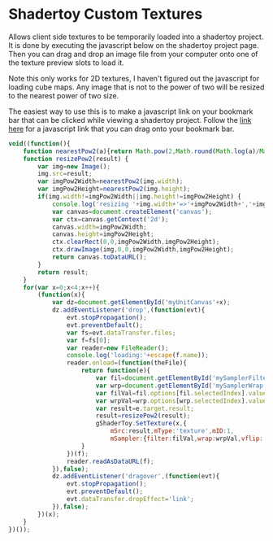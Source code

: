# Shadertoy Custom Textures

Allows client side textures to be temporarily loaded into a shadertoy project. It is done by executing the javascript below on the shadertoy project page. Then you can drag and drop an image file from your computer onto one of the texture preview slots to load it. 

Note this only works for 2D textures, I haven't figured out the javascript for loading cube maps. Any image that is not to the power of two will be resized to the nearest power of two size.

The easiest way to use this is to make a javascript link on your bookmark bar that can be clicked while viewing a shadertoy project. Follow the [link here](http://andrewhills.github.io/ShadertoyCustomTextures/link.html) for a javascript link that you can drag onto your bookmark bar.

```javascript
void((function(){
    function nearestPow2(a){return Math.pow(2,Math.round(Math.log(a)/Math.log(2)));}
    function resizePow2(result) {
        var img=new Image();
        img.src=result;
        var imgPow2Width=nearestPow2(img.width);
        var imgPow2Height=nearestPow2(img.height);
        if(img.width!=imgPow2Width||img.height!=imgPow2Height) {
            console.log('resizing '+img.width+'=>'+imgPow2Width+','+img.height+'=>'+imgPow2Height);
            var canvas=document.createElement('canvas');
            var ctx=canvas.getContext('2d');
            canvas.width=imgPow2Width;
            canvas.height=imgPow2Height;
            ctx.clearRect(0,0,imgPow2Width,imgPow2Height);
            ctx.drawImage(img,0,0,imgPow2Width,imgPow2Height);
            return canvas.toDataURL();
        }
        return result;
    }
    for(var x=0;x<4;x++){
        (function(x){
            var dz=document.getElementById('myUnitCanvas'+x);
            dz.addEventListener('drop',(function(evt){
                evt.stopPropagation();
                evt.preventDefault();
                var fs=evt.dataTransfer.files;
                var f=fs[0];
                var reader=new FileReader();
                console.log('loading:'+escape(f.name));
                reader.onload=(function(theFile){
                    return function(e){
                        var fil=document.getElementById('mySamplerFilter'+x);
                        var wrp=document.getElementById('mySamplerWrap'+x);
                        var filVal=fil.options[fil.selectedIndex].value;
                        var wrpVal=wrp.options[wrp.selectedIndex].value;
                        var result=e.target.result;
                        result=resizePow2(result);
                        gShaderToy.SetTexture(x,{
                            mSrc:result,mType:'texture',mID:1,
                            mSampler:{filter:filVal,wrap:wrpVal,vflip:'true',srgb:'false',internal:'byte'}});
                    }
                })(f);
                reader.readAsDataURL(f);
            }),false);
            dz.addEventListener('dragover',(function(evt){
                evt.stopPropagation();
                evt.preventDefault();
                evt.dataTransfer.dropEffect='link';
            }),false);
        })(x);
    }
})());

```
